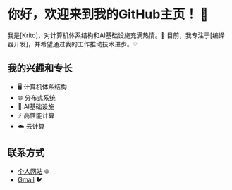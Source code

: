 # 你好，欢迎来到我的GitHub主页！ 👋

我是[Krito]，对计算机体系结构和AI基础设施充满热情。🚀 
目前，我专注于[编译器开发]，并希望通过我的工作推动技术进步。💡

## 我的兴趣和专长
- 🖥️ 计算机体系结构
- 🌐 分布式系统
- 🤖 AI基础设施
- ⚡ 高性能计算
- ☁️ 云计算

## 联系方式
- [个人网站](krito2023.com) 🌐
- [Gmail](krito2023@gmail.com) 🐦
